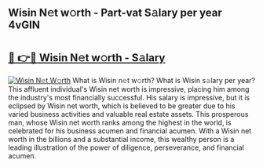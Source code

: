 ## Wisin N𝚎t w𝚘rth - Part-vat S𝚊lary per year 4vGIN

# <h2><a href="http://gc1cwaf.nevu.top/?p=Wisin">🔗 👉🔴 Wisin N𝚎t w𝚘rth - S𝚊lary</a></h2>

[![Wisin N𝚎t W𝚘rth](https://i.imgur.com/Oavwk0R.jpeg)](http://gc1cwaf.nevu.top/?p=Wisin)
What is Wisin n𝚎t w𝚘rth? What is Wisin s𝚊lary per year?
This affluent individual's Wisin net worth is impressive, placing him among the industry's most financially successful. His salary is impressive, but it is eclipsed by Wisin net worth, which is believed to be greater due to his varied business activities and valuable real estate assets. This prosperous man, whose Wisin net worth ranks among the highest in the world, is celebrated for his business acumen and financial acumen. With a Wisin net worth in the billions and a substantial income, this wealthy person is a leading illustration of the power of diligence, perseverance, and financial acumen.
